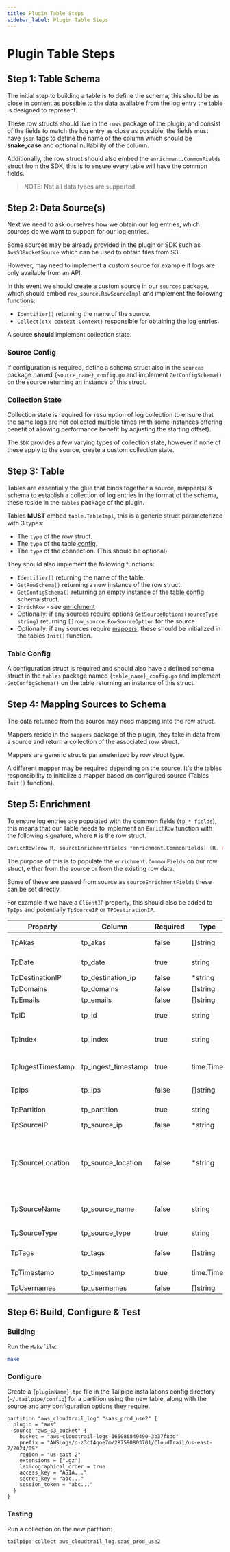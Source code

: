 ```yaml
---
title: Plugin Table Steps
sidebar_label: Plugin Table Steps
---
```


# Plugin Table Steps

## Step 1: Table Schema

The initial step to building a table is to define the schema, this should be as close in content as possible to the data available from the log entry the table is designed to represent.

These row structs should live in the `rows` package of the plugin, and consist of the fields to match the log entry as close as possible, the fields must have `json` tags to define the name of the column which should be **snake_case** and optional nullability of the column.

Additionally, the row struct should also embed the `enrichment.CommonFields` struct from the SDK, this is to ensure every table will have the common fields.

> NOTE: Not all data types are supported.

## Step 2: Data Source(s)

Next we need to ask ourselves how we obtain our log entries, which sources do we want to support for our log entries.

Some sources may be already provided in the plugin or SDK such as `AwsS3BucketSource` which can be used to obtain files from S3.

However, may need to implement a custom source for example if logs are only available from an API.

In this event we should create a custom source in our `sources` package, which should embed `row_source.RowSourceImpl` and implement the following functions:
- `Identifier()` returning the name of the source.
- `Collect(ctx context.Context)` responsible for obtaining the log entries.

A source **should** implement collection state.

### Source Config

If configuration is required, define a schema struct also in the `sources` package named `{source_name}_config.go` and implement `GetConfigSchema()` on the source returning an instance of this struct.

### Collection State

Collection state is required for resumption of log collection to ensure that the same logs are not collected multiple times (with some instances offering benefit of allowing performance benefit by adjusting the starting offset).

The `SDK` provides a few varying types of collection state, however if none of these apply to the source, create a custom collection state.

## Step 3: Table

Tables are essentially the glue that binds together a source, mapper(s) & schema to establish a collection of log entries in the format of the schema, these reside in the `tables` package of the plugin.

Tables **MUST** embed `table.TableImpl`, this is a generic struct parameterized with 3 types:
- The `type` of the row struct.
- The `type` of the table [config](#table-config).
- The `type` of the connection. (This should be optional)

They should also implement the following functions:
- `Identifier()` returning the name of the table.
- `GetRowSchema()` returning a new instance of the row struct.
- `GetConfigSchema()` returning an empty instance of the [table config](#table-config) schema struct.
- `EnrichRow` - see [enrichment](#step-5-enrichment)
- Optionally: if any sources require options `GetSourceOptions(sourceType string)` returning `[]row_source.RowSourceOption` for the source.
- Optionally: if any sources require [mappers](#step-4-mapping-sources-to-schema), these should be initialized in the tables `Init()` function.


### Table Config

A configuration struct is required and should also have a defined schema struct in the `tables` package named `{table_name}_config.go` and implement `GetConfigSchema()` on the table returning an instance of this struct.

## Step 4: Mapping Sources to Schema

The data returned from the source may need mapping into the row struct.

Mappers reside in the `mappers` package of the plugin, they take in data from a source and return a collection of the associated row struct.

Mappers are generic structs parameterized by row struct type.

A different mapper may be required depending on the source. It's the tables responsibility to initialize a mapper based on configured source (Tables `Init()` function).

## Step 5: Enrichment

To ensure log entries are populated with the common fields (`tp_* fields`), this means that our Table needs to implement an `EnrichRow` function with the following signature, where `R` is the row struct.

```go
EnrichRow(row R, sourceEnrichmentFields *enrichment.CommonFields) (R, error)
```

The purpose of this is to populate the `enrichment.CommonFields` on our row struct, either from the source or from the existing row data.

Some of these are passed from source as `sourceEnrichmentFields` these can be set directly.

For example if we have a `ClientIP` property, this should also be added to `TpIps` and potentially `TpSourceIP` or `TPDestinationIP`.

| Property           | Column              | Required | Type       | Description |
|--------------------|---------------------|----------|------------|-------------|
| TpAkas             | tp_akas             | false    | []string   | Alternate names or aliases related to the event. |
| TpDate             | tp_date             | true     | string     | Event date with the format `YYYY-MM-DD`. This is used as a Hive partition key. |
| TpDestinationIP    | tp_destination_ip   | false    | *string    | IP address of the destination (IPv4 or IPv6). |
| TpDomains          | tp_domains          | false    | []string   | Domains related to the event. |
| TpEmails           | tp_emails           | false    | []string   | Emails related to the event. |
| TpID               | tp_id               | true     | string     | Tailpipe generated Unique ID for the row. Normally set to a new [xid](https://github.com/rs/xid). |
| TpIndex            | tp_index            | true     | string     | Name of the accountable identifier, e.g., AWS account ID, GitHub organization name. This is used as a Hive partition key. |
| TpIngestTimestamp  | tp_ingest_timestamp | true     | time.Time  | Timestamp indicating when data was ingested with the format `YYYY-MM-DDTHH:MM:SS.` |
| TpIps              | tp_ips              | false    | []string   | List of IPs associated with the event (source, destination, etc.). |
| TpPartition        | tp_partition        | true     | string     | Partition identifier. This is used as a Hive partition key. |
| TpSourceIP         | tp_source_ip        | false    | *string    | IP address of the source (IPv4 or IPv6). |
| TpSourceLocation   | tp_source_location  | false    | *string    | Geographic, network, or file path location where the logs are stored, e.g., `/Users/myuser/logs/2024/01/05/data.json`, `AWSLogs/o-abc12345/123456789012/CloudTrail/us-east-2/2024/01/01/342590803134_CloudTrail_us-east-2_20240101T1340Z_3gF7CbvbKlL62JuR.json.gz`. |
| TpSourceName       | tp_source_name      | false    | string     | Name of the resource where the logs are stored, e.g., AWS CloudWatch log stream name, AWS S3 bucket name. |
| TpSourceType       | tp_source_type      | true     | string     | Source type name, e.g., `file_system`, `aws_s3_bucket`. |
| TpTags             | tp_tags             | false    | []string   | List of tags or labels associated with the event. |
| TpTimestamp        | tp_timestamp        | true     | time.Time  | Event time with the format `YYYY-MM-DDTHH:MM:SS.ss`. |
| TpUsernames        | tp_usernames        | false    | []string   | Usernames related to the event. |

## Step 6: Build, Configure & Test

### Building

Run the `Makefile`:
```sh
make
```

### Configure

Create a `{pluginName}.tpc` file in the Tailpipe installations config directory (`~/.tailpipe/config`) for a partition using the new table, along with the source and any configuration options they require.

```hcl
partition "aws_cloudtrail_log" "saas_prod_use2" {
  plugin = "aws"
  source "aws_s3_bucket" {
    bucket = "aws-cloudtrail-logs-165086849490-3b37f8dd"
    prefix = "AWSLogs/o-z3cf4qoe7m/287590803701/CloudTrail/us-east-2/2024/09"
    region = "us-east-2"
    extensions = [".gz"]
    lexicographical_order = true
    access_key = "ASIA..."
    secret_key = "abc..."
    session_token = "abc..."
  }
}
```

### Testing

Run a collection on the new partition:

```sh
tailpipe collect aws_cloudtrail_log.saas_prod_use2
```
